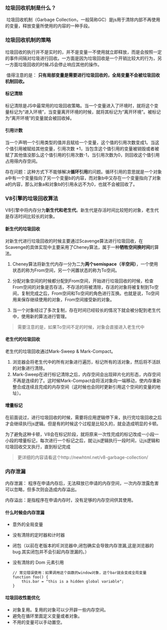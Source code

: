 ### 垃圾回收机制是什么？

​    垃圾回收机制（Garbage Collection，一般简称GC）是js用于清除内部不再使用的变量，释放变量所使用的内容的一种手段。

### 垃圾回收机制的策略

​    垃圾回收的执行并不是实时的，并不是变量一不使用就立即释放，而是会按照一定的事件间隔对垃圾进行回收。一方面是因为垃圾回收是一个开销比较大的行为，另一方面垃圾回收的时候JS会停止响应其他的操作。

​    值得注意的是： **只有局部变量是需要进行垃圾回收的，全局变量不会被垃圾回收机制回收。**

#### 标记清除

​    标记清除是JS中最常用的垃圾回收策略。当一个变量进入了环境时，就将这个变量标记为“进入环境”，当变量离开环境的时候，就将其标记为“离开环境”。被标记为“离开环境”的变量就会被回收掉。

#### 引用计数

​    当一个声明一个引用类型的值并且赋给一个变量，这个值的引用次数变成1。当这个值引用被赋给其他变量，引用次数 +1，当包含这个值引用的变量被销毁或者被赋了其他值没那么这个值引用的引用次数-1，当引用次数为0，则回收这个值引用占用得内存空间。

存在问题：这种方式下不能够解决**循环引用**的问题。循环引用的意思就是一个对象a中有一个变量指向了另一个变量b的内容，而对象b中又存在一个变量指向了对象a的内容，那么对象a和对象b的引用永远不为0，也就不会被回收了。

### V8引擎的垃圾回收算法

V8引擎中将内存分为**新生代和老生代**。新生代是存活时间比较短的对象，老生代是存活时间比较长的对象。

#### 新生代的垃圾回收

对新生代进行垃圾回收的时候主要通过Scavenge算法进行垃圾回收，在Scavenge的具体实现中主要采用了Cheney算法，属于一种**牺牲空间换时间**的算法。

1. Cheney算法将新生代内存一分为二为**两个semispace（半空间）**，一个使用状态的称为From空间，另一个闲置状态的称为To空间。

2. 分配对象空间的时候都分配到From空间，开始进行垃圾回收的时候，检查From空间的对象是否存活，不存活的将被清除，存活的对象将被复制到To空间，复制完成之后，From空间和To空间的角色进行互换。也就是说，To空间用来保存继续使用的对象，From空间接受新的对象。

3. 当一个对象经过了多次复制，存在时间已经较长的情况下就会被分配到老生代中，使用新的算法进行管理。

>  需要注意的是，如果To空间不足的时候，对象会直接进入老生代中

#### 老生代的垃圾回收

老生代的垃圾回收通过Mark-Sweep & Mark-Compact。

1. 浏览器会将老生代中的所有对象进行遍历，标记所有的活对象，然后将不活跃的对象进行清除。
2. Mark-Sweep在进行标记清除之后，内存空间会出现碎片化的形态，内存空间不再是连续的了。这时候Mark-Compact会将活对象向一端移动，使内存重新整合成连续且完成的内存空间（这时候也会同时更新引用这个空间的变量的地址）。

#### 增量标记

​    在前面说过，进行垃圾回收的时候，需要将应用逻辑停下来，执行完垃圾回收之后才会继续执行js逻辑。但是有的时候这个过程是比较久的，就会造成明显的卡顿。

​    为了避免这种卡顿，V8会在标记阶段，就将原来一次性完成的标记改成一小段一小段的增量标记，每次进行一个标记之后，就让js逻辑执行一段时间，让js逻辑和垃圾回收交叉执行，直到标记完成

> 更详细的内容请看这个http://newhtml.net/v8-garbage-collection/



### 内存泄漏

内存泄漏： 程序在申请内存后，无法释放已申请的内存空间，一次内存泄露危害可以忽略，但多次则会造成内存溢出。

内存溢出：是指程序在申请内存时，没有足够的内存空间供其使用。

#### 什么时候会内存泄漏

+ 意外的全局变量
+ 没有清除的定时器和计时器
+ 闭包（以前在老版本的IE浏览器中,闭包确实会导致内存泄漏,这是浏览器的bug.其实闭包并不会引起内存泄漏的。）
+ 没有清除的 Dom 元素引用
  
  ```
  // 常见错误使用：如果调用这个函数的window对象，这个bar就会变成全局变量
  function foo() { 
      this.bar = "this is a hidden global variable";
  } 
  ```

#### 垃圾回收性能优化

- 对象复用。复用的对象可以少开辟一些内存空间。
- 避免在循环里面定义变量或者对象。
- 不用的变量可以手动置空。